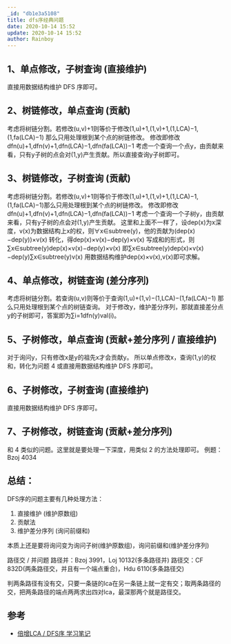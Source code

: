 ```yaml
---
_id: "db1e3a5108"
title: dfs序经典问题
date: 2020-10-14 15:52
update: 2020-10-14 15:52
author: Rainboy
---
```

<!-- template start -->
## 1、单点修改，子树查询 (直接维护)

直接用数据结构维护 DFS 序即可。

## 2、树链修改，单点查询 (贡献)

考虑将树链分割。若修改(u,v)+1则等价于修改(1,u)+1,(1,v)+1,(1,LCA)−1,(1,fa(LCA)−1)
那么只用处理根到某个点的树链修改。
修改即修改dfn(u)+1,dfn(v)+1,dfn(LCA)−1,dfn(fa(LCA))−1
考虑一个查询一个点y，由贡献来看，只有y子树的点会对(1,y)产生贡献。所以直接查询y子树即可。

## 3、树链修改，子树查询 (贡献)

考虑将树链分割。若修改(u,v)+1​则等价于修改(1,u)+1,(1,v)+1,(1,LCA)−1,(1,fa(LCA)−1)​
那么只用处理根到某个点的树链修改。
修改即修改dfn(u)+1,dfn(v)+1,dfn(LCA)−1,dfn(fa(LCA))−1
考虑一个查询一个子树y，由贡献来看，只有y子树的点会对(1,y)产生贡献。
这里和上面不一样了，设dep(x)为x深度，v(x)为数据结构上x的权，则∀x∈subtree(y)，他的贡献为(dep(x)−dep(y))×v(x)
转化，得dep(x)×v(x)−dep(y)×v(x)
写成和的形式，则∑x∈subtree(y)dep(x)×v(x)−dep(y)×v(x)
即∑x∈subtree(y)dep(x)×v(x)−dep(y)∑x∈subtree(y)v(x)
用数据结构维护dep(x)×v(x),v(x)即可求解。

## 4、单点修改，树链查询 (差分序列)

考虑将树链分割。若查询(u,v)则等价于查询(1,u)+(1,v)−(1,LCA)−(1,fa(LCA)−1)
那么只用处理根到某个点的树链查询。
对于修改y，维护差分序列，那就直接差分点y的子树即可，答案即为∑i=1dfn(y)val(i)。

## 5、子树修改，单点查询 (贡献+差分序列 / 直接维护)

对于询问y，只有修改x是y的祖先x才会贡献y。
所以单点修改x，查询(1,y)的权和，转化为问题 4
或直接用数据结构维护 DFS 序即可。

## 6、子树修改，子树查询 (直接维护)

直接用数据结构维护 DFS 序即可。

## 7、子树修改，树链查询 (贡献+差分序列)

和 4 类似的问题。这里就是要处理一下深度，用类似 2 的方法处理即可。
例题：Bzoj 4034

## 总结：

DFS序的问题主要有几种处理方法：

1. 直接维护 (维护原数组)
2. 贡献法
3. 维护差分序列 (询问前缀和)

本质上还是要将询问变为询问子树(维护原数组)，询问前缀和(维护差分序列)

路径交 / 并问题
路径并：Bzoj 3991，Loj 10132(多条路径并)
路径交：CF 832D(两条路径交，并且有一个端点重合)，Hdu 6110(多条路径交)

判两条路径有没有交，只要一条链的lca在另一条链上就一定有交；取两条路径的交，把两条路径的端点两两求出四对lca，最深那两个就是路径交。
<!-- template end -->

## 参考

 - [倍增LCA / DFS序 学习笔记](https://blog.flyinthesky.win/szLCA/)
